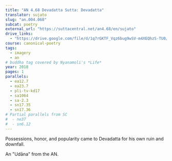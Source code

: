 ```yaml
---
title: "AN 4.68 Devadatta Sutta: Devadatta"
translator: sujato
slug: "an.004.068"
subcat: poetry
external_url: "https://suttacentral.net/an4.68/en/sujato"
drive_links:
  - "https://drive.google.com/file/d/1q7rGKTF_Vqz6bug9wSV-m4XEQhzS-TU0/view?usp=drivesdk"
course: canonical-poetry
tags:
  - imagery
  - an
# buddha tag covered by Nyanamoli's *Life*
year: 2018
pages: 1
parallels:
  - ea12.7
  - ea23.7
  - pli-tv-kd17
  - sa1064
  - sa-2.3
  - sn17.35
  - sn17.36
# Partial parallels from SC
#  - ne37
#  - sn6.12
---
```


Possessions, honor, and popularity came to Devadatta for his own ruin and downfall.

An "Udāna" from the AN.
